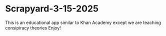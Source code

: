 # Scrapyard-3-15-2025

This is an educational app similar to Khan Academy except we are teaching consipiracy theories
Enjoy!
